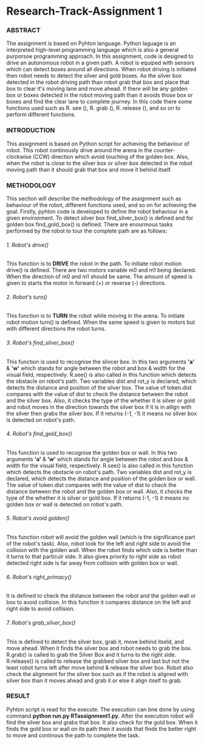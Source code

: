 # Research-Track-Assignment 1
### ABSTRACT

The assignment is based on Pyhton language. Python laguage is an interpreted high-level programming language which is also a general purporsoe programming approach. In this assignment, code is designed to drive an autonomous robot in a given path. A robot is equiped with sensors which can detect boxes around all directions. When robot driving is initiated then robot needs to detect the silver and gold boxes. As the silver box detected in the robot driving path than robot grab that box and place that box to clear it's moving lane and move ahead. If there will be any golden box or boxes detected in the robot moving path than it avoids those box or boxes and find the clear lane to complete journey. In this code there some functions used such as R. see (), R. grab (), R. release (), and so on to perform different functions.    

### INTRODUCTION

This assignment is based on Python script for achieving the behaviour of robot. This robot continously drive around the arena in the counter-clockwise (CCW) direction which avoid touching of the golden box. Also, when the robot is close to the silver box or silver box detected in the robot moving path than it should grab that box and move it behind itself.     

### METHODOLOGY

This section will describe the methodology of the assignment such as behaviour of the robot, different functions used, and so on for achieving the goal. Firstly, pyhton code is developed to define the robot behaviour in a given environment. To detect silver box find_silver_box() is defined and for golden box find_gold_box() is defined. There are enourmous tasks performed by the robot to tour the complete path are as follows:   

###### 1. Robot's drive()

This function is to **DRIVE** the robot in the path. To initiate robot motion drive() is defined. There are two motors variable m0 and m1 being declared. When the direction of m0 and m1 should be same. The amount of speed is given to starts the motor in forward (+) or reverse (-) directions. 

###### 2. Robot's turn()

This function is to **TURN** the robot while moving in the arena. To initiate robot motion turn() is defined. When the same speed is given to motors but with different directions the robot turns.

###### 3. Robot's find_silver_box()

This function is used to recognise the silvcer box. In this two arguments **'a'** & **'w'** which stands for angle between the robot and box & width for the visual field, respectively. R.see() is also called in this function which detects the obstacle on robot's path. Two variables dist and rot_y is declared, which detects the distance and position of the silver box. The value of token.dist compares with the value of dist to check the distance between the robot and the silver box. Also, it checks the type of the whether it is silver or gold and robot moves in the direction towards the silver box if it is in allign with the silver then grabs the silver box. If it returns (-1, -1) it means no silver box is detected on robot's path.                                                                 

###### 4. Robot's find_gold_box()

This function is used to recognise the golden box or wall. In this two arguments **'a'** & **'w'** which stands for angle between the robot and box & width for the visual field, respectively. R.see() is also called in this function which detects the obstacle on robot's path. Two variables dist and rot_y is declared, which detects the distance and position of the golden box or wall. The value of token.dist compares with the value of dist to check the distance between the robot and the golden box or wall. Also, it checks the type of the whether it is silver or gold box. If it returns (-1, -1) it means no golden box or wall is detected on robot's path.  

###### 5. Robot's avoid golden()

This function robot will avoid the golden wall (which is the significance part of the robot's task). Also, robot look for the left and right side to avoid the collision with the golden wall. When the robot finds which side is better than it turns to that particulr side. It also gives priority to right side as robot detected right side is far away from collision with golden box or wall.

###### 6. Robot's right_primacy()

It is defined to check the distance between the robot and the golden wall or box to avoid collision. In this function it compares distance on the left and right side to avoid collision.

###### 7. Robot's grab_silver_box()

This is defined to detect the silver box, grab it, move behind itseld, and move ahead. When it finds the silver box and robot needs to grab the box. R.grab() is called to grab the Silver Box and it turns to the right side. R.release() is called to release the grabbed silver box and last but not the least robot turns left after move behind & release the silver box. Robot also check the alignment for the silver box such as if the robot is aligned with silver box than it moves ahead and grab it or else it align itself to grab.

### RESULT

Pyhton script is read for the execute. The execution can bne done by using command **python run.py RTassignment1.py**. After the execution robot will find the silver box and grabs that box. It also check for the gold box. When it finds the gold box or wall on its path then it avoids that finds the better right to move and continous the path to complete the task.

